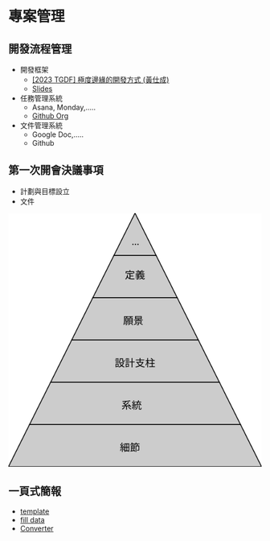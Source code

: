 # 專案管理



<div class="slide">

## 開發流程管理

* 開發框架
    *  [[2023 TGDF] 極度邊緣的開發方式 (黃仕成) ](https://youtu.be/yV0aYkDtqp8)
    * [Slides](https://docs.google.com/presentation/d/1SEad3fuaRG9u78X5sLWwab71ZKbSmEBYQwj0Sv2SYAY/edit)
* 任務管理系統
    * Asana, Monday,.....
    * [Github Org](https://github.com/orgs/)
* 文件管理系統
    * Google Doc,.....
    * Github

</div>

<div class="slide">

## 第一次開會決議事項
* 計劃與目標設立
* 文件

![](./Trapezoid.svg)

</div>

<div class="slide">

## 一頁式簡報
* [template](./proposal.html)
* [fill data](./proposal.yml)
* [Converter](https://shinra.posetmage.com/GameDesign/Tool/Converter.html)


</div>
